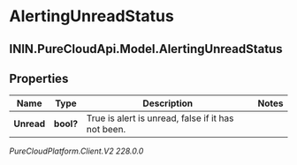 # AlertingUnreadStatus

## ININ.PureCloudApi.Model.AlertingUnreadStatus

## Properties

|Name | Type | Description | Notes|
|------------ | ------------- | ------------- | -------------|
| **Unread** | **bool?** | True is alert is unread, false if it has not been. | |



_PureCloudPlatform.Client.V2 228.0.0_
